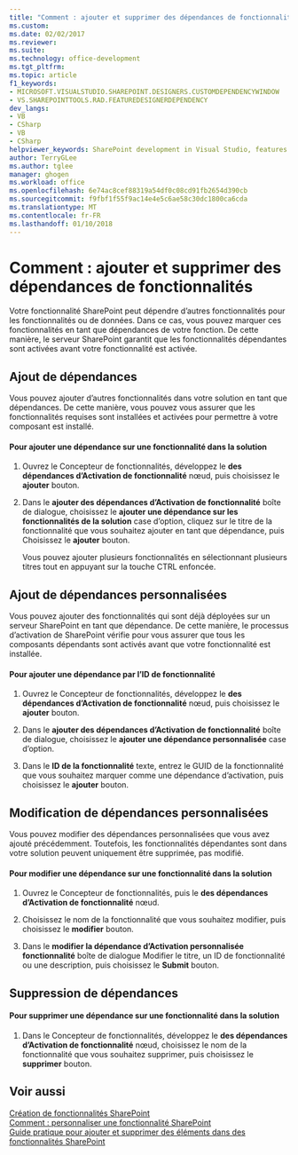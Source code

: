 ```yaml
---
title: "Comment : ajouter et supprimer des dépendances de fonctionnalité | Documents Microsoft"
ms.custom: 
ms.date: 02/02/2017
ms.reviewer: 
ms.suite: 
ms.technology: office-development
ms.tgt_pltfrm: 
ms.topic: article
f1_keywords:
- MICROSOFT.VISUALSTUDIO.SHAREPOINT.DESIGNERS.CUSTOMDEPENDENCYWINDOW
- VS.SHAREPOINTTOOLS.RAD.FEATUREDESIGNERDEPENDENCY
dev_langs:
- VB
- CSharp
- VB
- CSharp
helpviewer_keywords: SharePoint development in Visual Studio, features
author: TerryGLee
ms.author: tglee
manager: ghogen
ms.workload: office
ms.openlocfilehash: 6e74ac8cef88319a54df0c08cd91fb2654d390cb
ms.sourcegitcommit: f9fbf1f55f9ac14e4e5c6ae58c30dc1800ca6cda
ms.translationtype: MT
ms.contentlocale: fr-FR
ms.lasthandoff: 01/10/2018
---
```

# <a name="how-to-add-and-remove-feature-dependencies"></a>Comment : ajouter et supprimer des dépendances de fonctionnalités
  Votre fonctionnalité SharePoint peut dépendre d’autres fonctionnalités pour les fonctionnalités ou de données. Dans ce cas, vous pouvez marquer ces fonctionnalités en tant que dépendances de votre fonction. De cette manière, le serveur SharePoint garantit que les fonctionnalités dépendantes sont activées avant votre fonctionnalité est activée.  
  
## <a name="adding-dependencies"></a>Ajout de dépendances  
 Vous pouvez ajouter d’autres fonctionnalités dans votre solution en tant que dépendances. De cette manière, vous pouvez vous assurer que les fonctionnalités requises sont installées et activées pour permettre à votre composant est installé.  
  
#### <a name="to-add-a-dependency-on-a-feature-in-the-solution"></a>Pour ajouter une dépendance sur une fonctionnalité dans la solution  
  
1.  Ouvrez le Concepteur de fonctionnalités, développez le **des dépendances d’Activation de fonctionnalité** nœud, puis choisissez le **ajouter** bouton.  
  
2.  Dans le **ajouter des dépendances d’Activation de fonctionnalité** boîte de dialogue, choisissez le **ajouter une dépendance sur les fonctionnalités de la solution** case d’option, cliquez sur le titre de la fonctionnalité que vous souhaitez ajouter en tant que dépendance, puis Choisissez le **ajouter** bouton.  
  
     Vous pouvez ajouter plusieurs fonctionnalités en sélectionnant plusieurs titres tout en appuyant sur la touche CTRL enfoncée.  
  
## <a name="adding-custom-dependencies"></a>Ajout de dépendances personnalisées  
 Vous pouvez ajouter des fonctionnalités qui sont déjà déployées sur un serveur SharePoint en tant que dépendance. De cette manière, le processus d’activation de SharePoint vérifie pour vous assurer que tous les composants dépendants sont activés avant que votre fonctionnalité est installée.  
  
#### <a name="to-add-a-dependency-by-the-feature-id"></a>Pour ajouter une dépendance par l’ID de fonctionnalité  
  
1.  Ouvrez le Concepteur de fonctionnalités, développez le **des dépendances d’Activation de fonctionnalité** nœud, puis choisissez le **ajouter** bouton.  
  
2.  Dans le **ajouter des dépendances d’Activation de fonctionnalité** boîte de dialogue, choisissez le **ajouter une dépendance personnalisée** case d’option.  
  
3.  Dans le **ID de la fonctionnalité** texte, entrez le GUID de la fonctionnalité que vous souhaitez marquer comme une dépendance d’activation, puis choisissez le **ajouter** bouton.  
  
## <a name="editing-custom-dependencies"></a>Modification de dépendances personnalisées  
 Vous pouvez modifier des dépendances personnalisées que vous avez ajouté précédemment. Toutefois, les fonctionnalités dépendantes sont dans votre solution peuvent uniquement être supprimée, pas modifié.  
  
#### <a name="to-change-a-dependency-on-a-feature-in-the-solution"></a>Pour modifier une dépendance sur une fonctionnalité dans la solution  
  
1.  Ouvrez le Concepteur de fonctionnalités, puis le **des dépendances d’Activation de fonctionnalité** nœud.  
  
2.  Choisissez le nom de la fonctionnalité que vous souhaitez modifier, puis choisissez le **modifier** bouton.  
  
3.  Dans le **modifier la dépendance d’Activation personnalisée fonctionnalité** boîte de dialogue Modifier le titre, un ID de fonctionnalité ou une description, puis choisissez le **Submit** bouton.  
  
## <a name="removing-dependencies"></a>Suppression de dépendances  
  
#### <a name="to-remove-a-dependency-on-a-feature-in-the-solution"></a>Pour supprimer une dépendance sur une fonctionnalité dans la solution  
  
1.  Dans le Concepteur de fonctionnalités, développez le **des dépendances d’Activation de fonctionnalité** nœud, choisissez le nom de la fonctionnalité que vous souhaitez supprimer, puis choisissez le **supprimer** bouton.  
  
## <a name="see-also"></a>Voir aussi  
 [Création de fonctionnalités SharePoint](../sharepoint/creating-sharepoint-features.md)   
 [Comment : personnaliser une fonctionnalité SharePoint](../sharepoint/how-to-customize-a-sharepoint-feature.md)   
 [Guide pratique pour ajouter et supprimer des éléments dans des fonctionnalités SharePoint](../sharepoint/how-to-add-and-remove-items-to-sharepoint-features.md)  
  
  